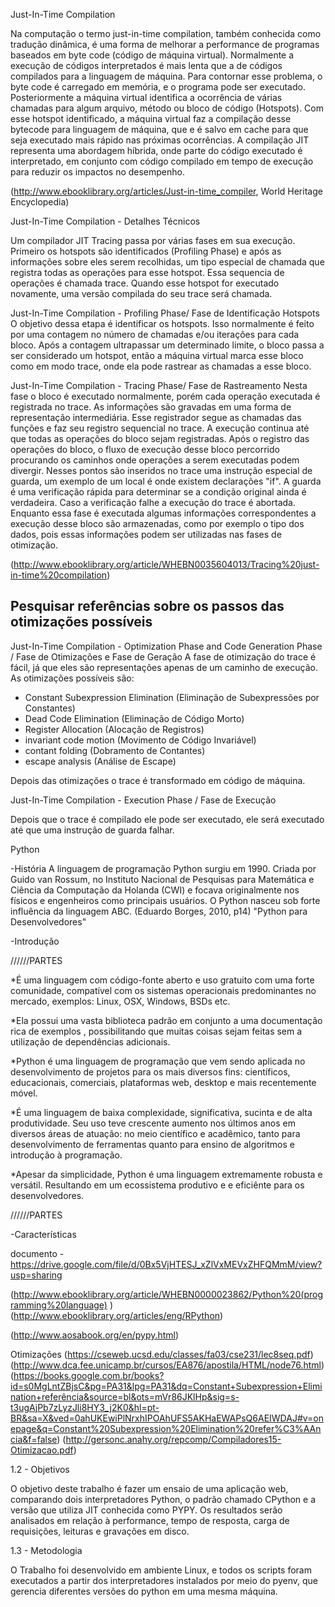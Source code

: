 Just-In-Time Compilation

Na computação o termo just-in-time compilation, também conhecida como tradução dinâmica, é uma forma de melhorar a performance de programas baseados em byte code (código de máquina virtual). Normalmente a execução de códigos interpretados é mais lenta que a de códigos compilados para a linguagem de máquina. Para contornar esse problema, o byte code é carregado em memória, e o programa pode ser executado. Posteriormente a máquina virtual identifica a ocorrência de várias chamadas para algum arquivo, método ou bloco de código (Hotspots). Com esse hotspot identificado, a máquina virtual faz a compilação desse bytecode para linguagem de máquina, que e é salvo em cache para que seja executado mais rápido nas próximas ocorrências.
A compilação JIT representa uma abordagem híbrida, onde parte do código executado é interpretado, em conjunto com código compilado em tempo de execução para reduzir os impactos no desempenho.

(http://www.ebooklibrary.org/articles/Just-in-time_compiler, World Heritage Encyclopedia)

Just-In-Time Compilation - Detalhes Técnicos

Um compilador JIT Tracing passa por várias fases em sua execução. Primeiro os hotspots são identificados (Profiling Phase) e após as informações sobre eles serem recolhidas, um tipo especial de chamada que registra todas as operações para esse hotspot. Essa sequencia de operações é chamada trace. Quando esse hotspot for executado novamente, uma versão compilada do seu trace será chamada.

Just-In-Time Compilation - Profiling Phase/ Fase de Identificação Hotspots
O objetivo dessa etapa é identificar os hotspots. Isso normalmente é feito por uma contagem no número de chamadas e/ou iterações para cada bloco. Após a contagem ultrapassar um determinado limite, o bloco passa a ser considerado um hotspot, então a máquina virtual marca esse bloco como em modo trace, onde ela pode rastrear as chamadas a esse bloco.

Just-In-Time Compilation - Tracing Phase/ Fase de Rastreamento
Nesta fase o bloco é executado normalmente, porém cada operação executada é registrada no trace. As informações são gravadas em uma forma de representação intermediária. Esse registrador segue as chamadas das funções e faz seu registro sequencial no trace. A execução continua até que todas as operações do bloco sejam registradas.
Após o registro das operações do bloco, o fluxo de execução desse bloco percorrido procurando os caminhos onde operações a serem executadas podem divergir. Nesses pontos são inseridos no trace uma instrução especial de guarda, um exemplo de um local é onde existem declarações "if". A guarda é uma verificação rápida para determinar se a condição original ainda é verdadeira. Caso a verificação falhe a execução do trace é abortada.
Enquanto essa fase é executada algumas informações correspondentes a execução desse bloco são armazenadas, como por exemplo o tipo dos dados, pois essas informações podem ser utilizadas nas fases de otimização.

(http://www.ebooklibrary.org/article/WHEBN0035604013/Tracing%20just-in-time%20compilation)

## Pesquisar referências sobre os passos das otimizações possíveis
 
Just-In-Time Compilation - Optimization Phase and Code Generation Phase / Fase de Otimizações e Fase de Geração
A fase de otimização do trace é fácil, já que eles são representações apenas de um caminho de execução.
As otimizações possíveis são:
 - Constant Subexpression Elimination (Eliminação de Subexpressões por Constantes)
 - Dead Code Elimination (Eliminação de Código Morto)
 - Register Allocation (Alocação de Registros)
 - invariant code motion (Movimento de Código Invariável)
 - contant folding (Dobramento de Contantes)
 - escape analysis (Análise de Escape)
 
Depois das otimizações o trace é transformado em código de máquina.


Just-In-Time Compilation - Execution Phase / Fase de Execução

Depois que o trace é compilado ele pode ser executado, ele será executado até que uma instrução de guarda falhar.


Python


-História
A linguagem de programação Python surgiu em 1990. Criada por Guido van Rossum, no Instituto Nacional de Pesquisas para Matemática e Ciência da Computação da Holanda (CWI) e focava originalmente nos físicos e engenheiros como principais usuários. O Python nasceu sob forte influência da linguagem ABC.
(Eduardo Borges, 2010, p14) "Python para Desenvolvedores"


-Introdução

//////PARTES

*É uma linguagem com código-fonte aberto e uso gratuito com uma forte comunidade, compatível
com os sistemas operacionais predominantes no mercado, exemplos: Linux, OSX, Windows, BSDs
etc.

*Ela possui uma vasta biblioteca padrão em conjunto a uma documentação rica de exemplos , possibilitando que muitas coisas sejam feitas sem a utilização de dependências adicionais.

*Python é uma linguagem de programação que vem sendo aplicada no desenvolvimento de projetos para os mais diversos fins: científicos, educacionais, comerciais, plataformas web, desktop e mais recentemente móvel.


*É uma linguagem de baixa complexidade, significativa, sucinta e de alta produtividade.
Seu uso teve crescente aumento nos últimos anos em diversos áreas de atuação: no meio científico e acadêmico, tanto para desenvolvimento de ferramentas quanto para ensino de algoritmos e introdução à programação.

*Apesar da simplicidade, Python é uma linguagem extremamente robusta e versátil. Resultando em um ecossistema produtivo e e eficiênte para os desenvolvedores.


//////PARTES


-Características



documento - https://drive.google.com/file/d/0Bx5VjHTESJ_xZlVxMEVxZHFQMmM/view?usp=sharing

(http://www.ebooklibrary.org/article/WHEBN0000023862/Python%20(programming%20language) )
(http://www.ebooklibrary.org/articles/eng/RPython)

(http://www.aosabook.org/en/pypy.html)

Otimizações
(https://cseweb.ucsd.edu/classes/fa03/cse231/lec8seq.pdf)
(http://www.dca.fee.unicamp.br/cursos/EA876/apostila/HTML/node76.html)
(https://books.google.com.br/books?id=s0MgLntZBjsC&pg=PA31&lpg=PA31&dq=Constant+Subexpression+Elimination+referência&source=bl&ots=mVr86JKlHp&sig=s-t3ugAjPb7zLyzJli8HY3_j2K0&hl=pt-BR&sa=X&ved=0ahUKEwiPlNrxhIPOAhUFS5AKHaEWAPsQ6AEIWDAJ#v=onepage&q=Constant%20Subexpression%20Elimination%20refer%C3%AAncia&f=false)
(http://gersonc.anahy.org/repcomp/Compiladores15-Otimizacao.pdf)



1.2 - Objetivos

O objetivo deste trabalho é fazer um ensaio de uma aplicação web, comparando dois interpretadores Python, o padrão chamado CPython e a versão que utiliza JIT conhecida como PYPY. Os resultados serão analisados em relação à performance, tempo de resposta, carga de requisições, leituras e gravações em disco.

1.3 - Metodologia

O Trabalho foi desenvolvido em ambiente Linux, e todos os scripts foram executados a partir dos interpretadores instalados por meio do pyenv, que gerencia diferentes versões do python em uma mesma máquina.
